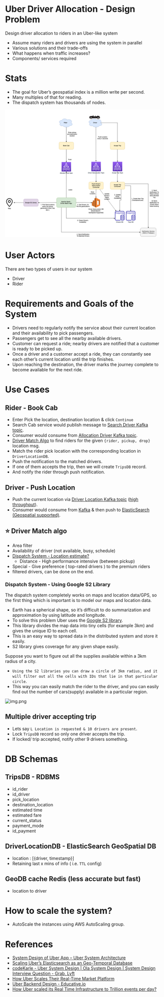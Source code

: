 # Uber Driver Allocation - Design Problem
Design driver allocation to riders in an Uber-like system
- Assume many riders and drivers are using the system in parallel
- Various solutions and their trade-offs
- What happens when traffic increases?
- Components/ services required

# Stats
- The goal for Uber’s geospatial index is a million write per second.
- Many multiples of that for reading.
- The dispatch system has thousands of nodes.

![img.png](assets/UberDriverAllocation.drawio.png)

# User Actors
There are two types of users in our system
- Driver 
- Rider

# Requirements and Goals of the System
- Drivers need to regularly notify the service about their current location and their availability to pick passengers.
- Passengers get to see all the nearby available drivers.
- Customer can request a ride; nearby drivers are notified that a customer is ready to be picked up.
- Once a driver and a customer accept a ride, they can constantly see each other’s current location until the trip finishes.
- Upon reaching the destination, the driver marks the journey complete to become available for the next ride.

# Use Cases

## Rider - Book Cab
- Enter Pick the location, destination location & click `Continue`
- Search Cab service would publish message to [Search Driver Kafka topic](../../1_HLDDesignComponents/4_MessageBrokers/Kafka/Readme.md).
- Consumer would consume from [Allocation Driver Kafka topic](../../1_HLDDesignComponents/4_MessageBrokers/Kafka/Readme.md).
- [Driver Match Algo](#star-driver-match-algo) to find riders for the given `{rider, pickup, drop}` location msg.
- Match the rider pick location with the corresponding location in `DriverLocationDB`.
- Push the notification to the matched drivers.
- If one of them accepts the trip, then we will create `TripsDB` record. 
- And notify the rider through push notification.

## Driver - Push Location
- Push the current location via [Driver Location Kafka topic](../../1_HLDDesignComponents/4_MessageBrokers/Kafka/Readme.md) ([high throughput](../../1_HLDDesignComponents/0_SystemGlossaries/Scalability/LatencyThroughput.md)).
- Consumer would consume from [Kafka](../../1_HLDDesignComponents/4_MessageBrokers/Kafka/Readme.md) & then push to [ElasticSearch (Geospatial supported)](../../1_HLDDesignComponents/3_DatabaseComponents/Search-DBs/ElasticSearch#geospatial-support).

## :star: Driver Match algo
- Area filter
- Availability of driver (not available, busy, schedule)
- [Dispatch System - Location estimate?](#dispatch-system---using-google-s2-library)
  - Distance - High performance intensive (between pickup)
- Special - Give preference ( top-rated drivers ) to the premium riders
- filtered drivers, can be done on the end.

### Dispatch System - Using Google S2 Library

The dispatch system completely works on maps and location data/GPS, so the first thing which is important is to model our maps and location data.
- Earth has a spherical shape, so it’s difficult to do summarization and approximation by using latitude and longitude. 
- To solve this problem Uber uses the [Google S2 library](https://s2geometry.io/). 
- This library divides the map data into tiny cells (for example 3km) and gives the unique ID to each cell. 
- This is an easy way to spread data in the distributed system and store it easily.
- S2 library gives coverage for any given shape easily. 

Suppose you want to figure out all the supplies available within a 3km radius of a city. 
- `Using the S2 libraries you can draw a circle of 3km radius, and it will filter out all the cells with IDs that lie in that particular circle`. 
- This way you can easily match the rider to the driver, and you can easily find out the number of cars(supply) available in a particular region.

![img.png](https://s2geometry.io/devguide/img/s2hierarchy.gif)

## Multiple driver accepting trip
- Lets say `L Location is requested & 10 drivers are present`.
- Lock `TripsDB` record so only one driver accepts the trip.
- If locked/ trip accepted, notify other 9 drivers something.

# DB Schemas

## TripsDB - RDBMS
- id_rider
- id_driver
- pick_location
- destination_location
- estimated time
- estimated fare
- current_status
- payment_mode
- id_payment

## DriverLocationDB - ElasticSearch GeoSpatial DB
- location : [{driver, timestamp}]
- Retaining last x mins of info ( i.e. `TTL` config)

## GeoDB cache Redis (less accurate but fast)
- location to driver

# How to scale the system?
- AutoScale the instances using AWS AutoScaling group.

# References
- [System Design of Uber App – Uber System Architecture](https://www.geeksforgeeks.org/system-design-of-uber-app-uber-system-architecture/)
- [Scaling Uber’s Elasticsearch as an Geo-Temporal Database](https://qconlondon.com/ln2018/system/files/presentation-slides/qcon-london-2018-pdf.pdf)
- [codeKarle - Uber System Design | Ola System Design | System Design Interview Question - Grab, Lyft](https://www.youtube.com/watch?v=Tp8kpMe-ZKw)
- [How Uber Scales Their Real-Time Market Platform](http://highscalability.com/blog/2015/9/14/how-uber-scales-their-real-time-market-platform.html)
- [Uber Backend Design - Educative.io](https://www.educative.io/blog/uber-backend-system-design)
- [How Uber scaled its Real Time Infrastructure to Trillion events per day?](https://www.youtube.com/watch?v=K-fI2BeTLkk)
